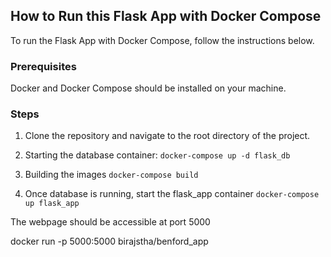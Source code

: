## How to Run this Flask App with Docker Compose

To run the Flask App with Docker Compose, follow the instructions below.

### Prerequisites

Docker and Docker Compose should be installed on your machine.

### Steps

1. Clone the repository and navigate to the root directory of the project.

2. Starting the database container:
    `docker-compose up -d flask_db`

3. Building the images
    `docker-compose build`

4. Once database is running, start the flask_app container
    `docker-compose up flask_app`

The webpage should be accessible at port 5000

docker run -p 5000:5000 birajstha/benford_app